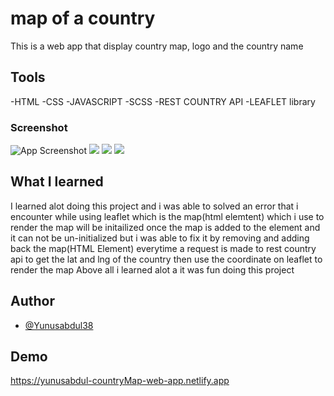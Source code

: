# map of a country

This is a web app that display country map, logo and the country name

## Tools 
-HTML
-CSS
-JAVASCRIPT
-SCSS
-REST COUNTRY API
-LEAFLET library
### Screenshot
![App Screenshot](./img/Screenshot%20259.png)
![](./img/Screenshot%20259.png)
![](./img/Screenshot%20(262).png)
![](./img/Screenshot%20(263).png)
## What I learned 
I learned alot doing this project and i was able to solved an error that i encounter while using leaflet
which is the map(html elemtent) which i use to render the map will be initailized once the map is added to the element and it can not be un-initialized  but i was able to fix it by removing and adding back the map(HTML Element) everytime a request is made to rest country api to get the lat and lng of the country then use the coordinate on leaflet to render the map 
Above all i learned alot a it was fun doing this project

## Author

- [@Yunusabdul38](https://twitter.com/yunusabdul38)

## Demo
https://yunusabdul-countryMap-web-app.netlify.app